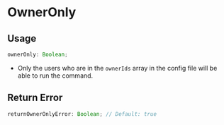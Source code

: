 # OwnerOnly

## Usage

```js
ownerOnly: Boolean;
```

- Only the users who are in the `ownerIds` array in the config file will be able to run the command.

## Return Error

```js
returnOwnerOnlyError: Boolean; // Default: true
```

